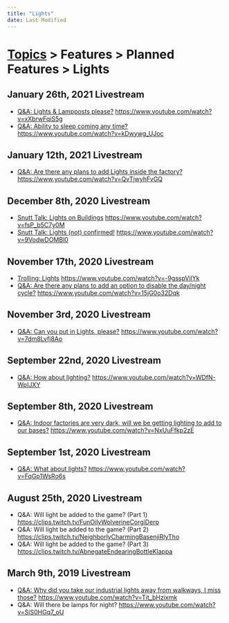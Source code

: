 ```yaml
---
title: "Lights"
date: Last Modified
---
```

# [Topics](../../../topics.md) > Features > Planned Features > Lights

## January 26th, 2021 Livestream
* [Q&A: Lights & Lampposts please?](../../../transcriptions/yt-xXbrwFqiS5g.md) https://www.youtube.com/watch?v=xXbrwFqiS5g
* [Q&A: Ability to sleep coming any time?](../../../transcriptions/yt-kDwywg_UJoc.md) https://www.youtube.com/watch?v=kDwywg_UJoc

## January 12th, 2021 Livestream
* [Q&A: Are there any plans to add Lights inside the factory?](../../../transcriptions/yt-QvTjwyhFvGQ.md) https://www.youtube.com/watch?v=QvTjwyhFvGQ

## December 8th, 2020 Livestream
* [Snutt Talk: Lights on Buildings](../../../transcriptions/yt-fsP_b5C7y0M.md) https://www.youtube.com/watch?v=fsP_b5C7y0M
* [Snutt Talk: Lights (not) confirmed!](../../../transcriptions/yt-9VodwDOMBl0.md) https://www.youtube.com/watch?v=9VodwDOMBl0

## November 17th, 2020 Livestream
* [Trolling: Lights](../../../transcriptions/yt--9gsspVilYk.md) https://www.youtube.com/watch?v=-9gsspVilYk
* [Q&A: Are there any plans to add an option to disable the day/night cycle?](../../../transcriptions/yt-15jG0o32Dqk.md) https://www.youtube.com/watch?v=15jG0o32Dqk

## November 3rd, 2020 Livestream
* [Q&A: Can you put in Lights, please?](../../../transcriptions/yt-7dm8Lvfj8Ao.md) https://www.youtube.com/watch?v=7dm8Lvfj8Ao

## September 22nd, 2020 Livestream
* [Q&A: How about lighting?](../../../transcriptions/yt-WDfN-WpIJXY.md) https://www.youtube.com/watch?v=WDfN-WpIJXY

## September 8th, 2020 Livestream
* [Q&A: Indoor factories are very dark, will we be getting lighting to add to our bases?](../../../transcriptions/yt-NxUuFfkp2zE.md) https://www.youtube.com/watch?v=NxUuFfkp2zE

## September 1st, 2020 Livestream
* [Q&A: What about lights?](../../../transcriptions/yt-FqGp1WsRo6s.md) https://www.youtube.com/watch?v=FqGp1WsRo6s

## August 25th, 2020 Livestream
* Q&A: Will light be added to the game? (Part 1) https://clips.twitch.tv/FunOilyWolverineCorgiDerp
* Q&A: Will light be added to the game? (Part 2) https://clips.twitch.tv/NeighborlyCharmingBasenjiRlyTho
* Q&A: Will light be added to the game? (Part 3) https://clips.twitch.tv/AbnegateEndearingBottleKlappa

## March 9th, 2019 Livestream
* [Q&A: Why did you take our industrial lights away from walkways, I miss those?](../../../transcriptions/yt-Tit_bHzixmk.md) https://www.youtube.com/watch?v=Tit_bHzixmk
* Q&A: Will there be lamps for night? https://www.youtube.com/watch?v=SiS0HGq7_oU
